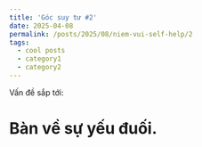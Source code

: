 ```yaml
---
title: 'Góc suy tư #2'
date: 2025-04-08
permalink: /posts/2025/08/niem-vui-self-help/2
tags:
  - cool posts
  - category1
  - category2
---
```

Vấn đề sắp tới:

# Bàn về sự yếu đuối.
